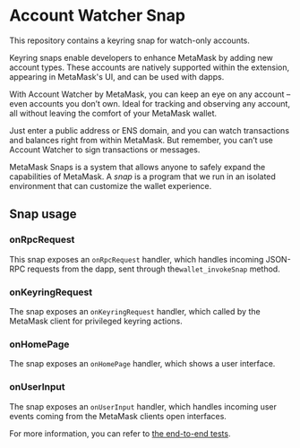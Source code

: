 # Account Watcher Snap

This repository contains a keyring snap for watch-only accounts.

Keyring snaps enable developers to enhance MetaMask by adding new account
types. These accounts are natively supported within the extension, appearing in
MetaMask's UI, and can be used with dapps.

With Account Watcher by MetaMask, you can keep an eye on any account – even accounts you don’t own. Ideal for tracking and observing any account, all without leaving the comfort of your MetaMask wallet.

Just enter a public address or ENS domain, and you can watch transactions and balances right from within MetaMask. But remember, you can’t use Account Watcher to sign transactions or messages.

MetaMask Snaps is a system that allows anyone to safely expand the capabilities
of MetaMask. A _snap_ is a program that we run in an isolated environment that
can customize the wallet experience.

## Snap usage

### onRpcRequest

This snap exposes an `onRpcRequest` handler, which handles incoming JSON-RPC requests from the dapp, sent through the`wallet_invokeSnap` method.

### onKeyringRequest

The snap exposes an `onKeyringRequest` handler, which called by the MetaMask client for privileged keyring actions.

### onHomePage

The snap exposes an `onHomePage` handler, which shows a user interface.

### onUserInput

The snap exposes an `onUserInput` handler, which handles incoming user events coming from the MetaMask clients open interfaces.

For more information, you can refer to
[the end-to-end tests](src/ui/index.test.ts).
